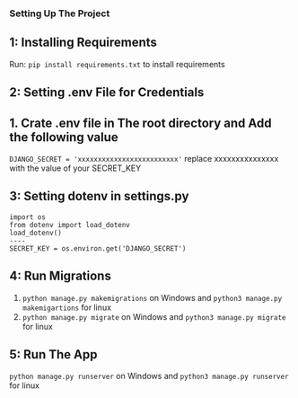 ### Setting Up The Project
## 1: Installing Requirements
Run: ```pip install requirements.txt``` to install requirements
## 2: Setting .env File for Credentials
## 1. Crate .env file in The root directory and Add the following value
```DJANGO_SECRET = 'xxxxxxxxxxxxxxxxxxxxxxxxx'```
replace xxxxxxxxxxxxxxx with the value of your SECRET_KEY
##  3: Setting dotenv in settings.py

```
import os
from dotenv import load_dotenv
load_dotenv()
----
SECRET_KEY = os.environ.get('DJANGO_SECRET')
```
## 4: Run Migrations
1. ```python manage.py makemigrations``` on Windows and ```python3 manage.py makemigartions``` for linux
2. ```python manage.py migrate``` on Windows and ```python3 manage.py migrate``` for linux
## 5: Run The App
```python manage.py runserver``` on Windows and ```python3 manage.py runserver``` for linux
